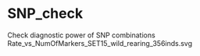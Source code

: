 # SNP_check
Check diagnostic power of SNP combinations
<img>Rate_vs_NumOfMarkers_SET15_wild_rearing_356inds.svg</img>
